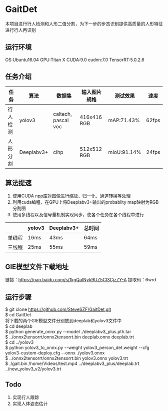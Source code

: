 # GaitDet
本项目进行行人检测和人形二值分割，为下一步的步态识别提供高质量的人形特征进行行人再识别

## 运行环境
OS:Ubuntu16.04 
GPU:Titan X 
CUDA:9.0 
cudnn:7.0 
TensorRT:5.0.2.6
## 任务介绍
| 任务 | 算法 | 数据集 | 输入图片规格 | 测试效果 | 速度 |
| ------ | ------ | ------ | ------ | ------ | ------ |
| 行人检测 | yolov3 | caltech, pascal voc | 416x416 RGB | mAP:71.43% | 62fps |
| 人形分割 | Deeplabv3+ | cihp | 512x512 RGB | mIoU:91.14% | 24fps |
## 算法提速
1. 使用CUDA npp库对图像进行缩放、归一化、通道转换等处理
2. 利用cuda编程，在GPU上将Deeplabv3+输出的probablity map映射为RGB分割图
3. 使用多线程以及信号量机制实现同步，使各个任务在各个线程中进行    

|  | yolov3 | Deeplabv3+ | 总时间 |
| ------ | ------ | ------ | ------ |
| 单线程 | 16ms | 43ms | 64ms |
| 三线程 | 25ms | 55ms | 59ms |
## GIE模型文件下载地址
链接：https://pan.baidu.com/s/1kgQaINyk9UZ5CI3CjzZY-A  提取码：6wrd
## 运行步骤
$ git clone https://github.com/SteveSZF/GaitDet.git  
$ cd GaitDet  
将下载的两个GIE模型文件分别放到deeplab和yolov3文件中  
$ cd deeplab  
$ python generate_onnx.py --model ./deeplabv3_plus.pth.tar  
$ ../onnx2tensorrt/onnx2tensorrt.bin deeplab.onnx deeplab.trt  
$ cd ../yolov3  
$ python yolov3_to_onnx.py --weight yolov3_person_det.weight --cfg yolov3-custom-deploy.cfg --onnx ./yolov3.onnx  
$ ../onnx2tensorrt/onnx2tensorrt.bin yolov3.onnx yolov3.trt  
$ ./gait.bin /home/Videos/test.mp4 ../deeplabv3_plus/deeplab.trt  ../new_yolov3_v2/yolov3.trt  
## Todo
1. 实现行人跟踪
2. 实现人体姿态估计
